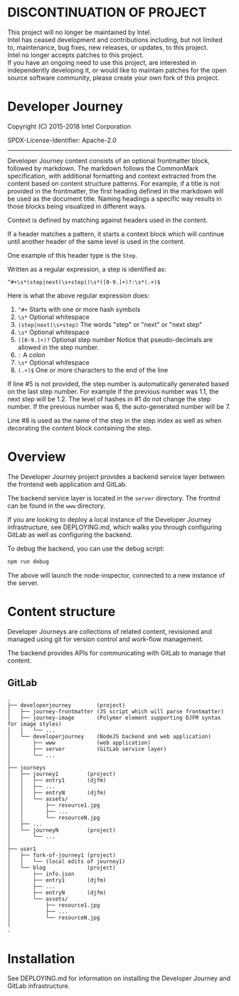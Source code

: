 # DISCONTINUATION OF PROJECT #  
This project will no longer be maintained by Intel.  
Intel has ceased development and contributions including, but not limited to, maintenance, bug fixes, new releases, or updates, to this project.  
Intel no longer accepts patches to this project.  
 If you have an ongoing need to use this project, are interested in independently developing it, or would like to maintain patches for the open source software community, please create your own fork of this project.  
  
# Developer Journey

Copyright (C) 2015-2018 Intel Corporation

SPDX-License-Identifier: Apache-2.0

---

Developer Journey content consists of an optional frontmatter block, 
followed by markdown. The markdown follows the CommonMark specification, 
with additional formatting and context extracted from the content based 
on content structure patterns. For example, if a title is not provided
in the frontmatter, the first heading defined in the markdown will
be used as the document title. Naming headings a specific way results
in those blocks being visualized in different ways.

Context is defined by matching against headers used in the content. 

If a header matches a pattern, it starts a context block which will 
continue until another header of the same level is used in the content.

One example of this header type is the `Step`.

Written as a regular expression, a step is identified as:

    ^#+\s*(step|next(\s+step))\s*([0-9.]+)?:\s*(.+)$

Here is what the above regular expression does:

1. `^#+` Starts with one or more hash symbols
2. `\s*` Optional whitespace
3. `(step|next(\s+step)` The words "step" or "next" or "next step"
4. `\s*` Optional whitespace
5. `([0-9.]+)?` Optional step number
    Notice that pseudo-decimals are allowed in the step number.
6. `:` A colon
7. `\s*` Optional whitespace
8. `(.+)$` One or more characters to the end of the line

If line #5 is not provided, the step number is automatically generated 
based on the last step number. For example if the previous number was 
1.1, the next step will be 1.2. The level of hashes in #1 do not change 
the step number. If the previous number was 6, the auto-generated number 
will be 7.

Line #8 is used as the name of the step in the step index as well as 
when decorating the content block containing the step.


# Overview

The Developer Journey project provides a backend service layer between
the frontend web application and GitLab.

The backend service layer is located in the `server` directory. The frontnd
can be found in the `www` directory.

If you are looking to deploy a local instance of the Developer Journey
infrastructure, see DEPLOYING.md, which walks you through configuring
GitLab as well as configuring the backend.

To debug the backend, you can use the debug script:

```bash
npm run debug
```

The above will launch the node-inspector, connected to a new instance
of the server.


# Content structure

Developer Journeys are collections of related content, revisioned and
managed using git for version control and work-flow management.

The backend provides APIs for communicating with GitLab to manage that 
content.

GitLab
---
```text
.
├── developerjourney        (project)
│   ├── journey-frontmatter (JS script which will parse frontmatter)
│   ├── journey-image       (Polymer element supporting DJFM syntax for image styles)
│   │   └── ...
│   └── developerjourney    (NodeJS backend and web application)
│       ├── www             (web application)
│       ├── server          (GitLab service layer)
│       └── ...
│
├── journeys
│   ├── journey1         (project)
│   │   ├── entry1       (djfm)
│   │   ├── ...
│   │   ├── entryN       (djfm)
│   │   └── assets/
│   │       ├── resource1.jpg
│   │       ├── ...
│   │       └── resourceN.jpg
│   ├── ...
│   └── journeyN         (project)
│       └── ...
│
├── user1
│   ├── fork-of-journey1 (project)
│   │   └── (local edits of journey1)
│   └── blog             (project)
│       ├── info.json
│       ├── entry1       (djfm)
│       ├── ...
│       ├── entryN       (djfm)
│       └── assets/
│           ├── resource1.jpg
│           ├── ...
│           └── resourceN.jpg
│
.
```

# Installation

See DEPLOYING.md for information on installing the Developer Journey
and GitLab infrastructure.
